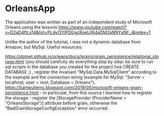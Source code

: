 # OrleansApp

The application was written as part of an independent study of Microsoft Orleans using the lessons https://www.youtube.com/watch?v=D2aD4ftLs14&list=PLdvI3YlPDGgcRoetJI64aDM2sNNYxNF_j&index=1

Unlike the author of the tutorial, I was not a dynamic database from Amazon, but MySql. Useful resources:

https://dotnet.github.io/orleans/docs/grains/grain_persistence/relational_storage.html (you should carefully do everything step by step: be sure to run sql scripts in the database you created for the project (via CREATE DATABASE <database name>;) , register the invariant "MySql.Data.MySqlClient" according to the example and the connection string (example for MySql: "Server = localhost; user = root; Database = Orleans").
https://bartwullems.blogspot.com/2019/05/microsoft-orleans-grain-persistence.html - in particular, from this source I learned how to register the storage - register the [StorageProvider (ProviderName = "OrleansStorage")] attribute before grain, otherwise the "BadGrainStorageConfigException" error occurred.
